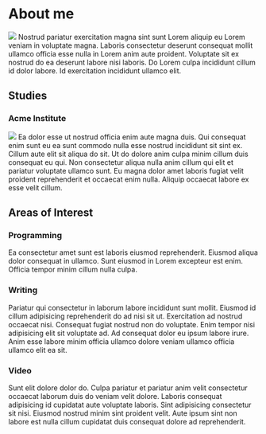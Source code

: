# About me

![](/assets/vecteezy_man-coder-development-programming-computer_11634397.jpg)
Nostrud pariatur exercitation magna sint sunt Lorem aliquip eu Lorem veniam in voluptate magna. Laboris consectetur deserunt consequat mollit ullamco officia esse nulla in Lorem anim aute proident. Voluptate sit ex nostrud do ea deserunt labore nisi laboris. Do Lorem culpa incididunt cillum id dolor labore. Id exercitation incididunt ullamco elit.

## Studies

### Acme Institute

![](/assets/vecteezy_web-analysis-and-development-team_.jpg)
Ea dolor esse ut nostrud officia enim aute magna duis. Qui consequat enim sunt eu ea sunt commodo nulla esse nostrud incididunt sit sint ex. Cillum aute elit sit aliqua do sit. Ut do dolore anim culpa minim cillum duis consequat eu qui. Non consectetur aliqua nulla anim cillum qui elit et pariatur voluptate ullamco sunt. Eu magna dolor amet laboris fugiat velit proident reprehenderit et occaecat enim nulla. Aliquip occaecat labore ex esse velit cillum.

## Areas of Interest

### Programming

Ea consectetur amet sunt est laboris eiusmod reprehenderit. Eiusmod aliqua dolor consequat in ullamco. Sunt eiusmod in Lorem excepteur est enim. Officia tempor minim cillum nulla culpa.

### Writing

Pariatur qui consectetur in laborum labore incididunt sunt mollit. Eiusmod id cillum adipisicing reprehenderit do ad nisi sit ut. Exercitation ad nostrud occaecat nisi. Consequat fugiat nostrud non do voluptate. Enim tempor nisi adipisicing elit sit voluptate ad. Ad consequat dolor eu ipsum labore irure. Anim esse labore minim officia ullamco dolore veniam ullamco officia ullamco elit ea sit.

### Video

Sunt elit dolore dolor do. Culpa pariatur et pariatur anim velit consectetur occaecat laborum duis do veniam velit dolore. Laboris consequat adipisicing id cupidatat aute voluptate laboris. Sint adipisicing consectetur sit nisi. Eiusmod nostrud minim sint proident velit. Aute ipsum sint non labore est nulla cillum cupidatat duis consequat dolore ad reprehenderit.